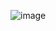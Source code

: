 ![image](https://user-images.githubusercontent.com/75903935/177052927-95c075dc-7cf4-4b3e-9f62-50ce4852d336.png)

